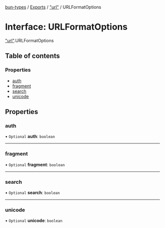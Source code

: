 [bun-types](https://github.com/oven-sh/bun-types/blob/master/api-docs/README.md) / [Exports](https://github.com/oven-sh/bun-types/blob/master/api-docs/modules.md) / ["url"](https://github.com/oven-sh/bun-types/blob/master/api-docs/modules/url_.md) / URLFormatOptions

# Interface: URLFormatOptions

["url"](https://github.com/oven-sh/bun-types/blob/master/api-docs/modules/url_.md).URLFormatOptions

## Table of contents

### Properties

- [auth](https://github.com/oven-sh/bun-types/blob/master/api-docs/interfaces/url_.URLFormatOptions.md#auth)
- [fragment](https://github.com/oven-sh/bun-types/blob/master/api-docs/interfaces/url_.URLFormatOptions.md#fragment)
- [search](https://github.com/oven-sh/bun-types/blob/master/api-docs/interfaces/url_.URLFormatOptions.md#search)
- [unicode](https://github.com/oven-sh/bun-types/blob/master/api-docs/interfaces/url_.URLFormatOptions.md#unicode)

## Properties

### auth

• `Optional` **auth**: `boolean`

___

### fragment

• `Optional` **fragment**: `boolean`

___

### search

• `Optional` **search**: `boolean`

___

### unicode

• `Optional` **unicode**: `boolean`
